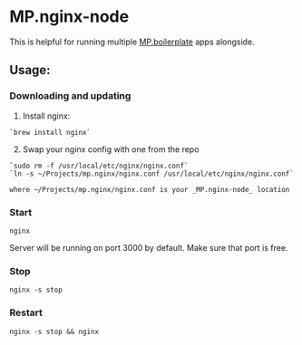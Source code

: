 # MP.nginx-node

This is helpful for running multiple [MP.boilerplate](https://github.com/moviepilot/mp.boilerplate) apps alongside.

## Usage:
### Downloading and updating
  1. Install nginx:

    `brew install nginx`

  2. Swap your nginx config with one from the repo

    `sudo rm -f /usr/local/etc/nginx/nginx.conf`
    `ln -s ~/Projects/mp.nginx/nginx.conf /usr/local/etc/nginx/nginx.conf`

    where ~/Projects/mp.nginx/nginx.conf is your _MP.nginx-node_ location

### Start

  `nginx`

  Server will be running on port 3000 by default. Make sure that port is free.

### Stop

  `nginx -s stop`

### Restart

  `nginx -s stop && nginx`
